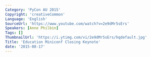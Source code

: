 ```yaml
---
Category: 'PyCon AU 2015'
Copyright: 'creativeCommon'
Language: 'English'
SourceUrl: 'https://www.youtube.com/watch?v=2e9dMr5sErs'
Speakers: [Anne Philbin]
Tags: []
ThumbnailUrl: 'https://i.ytimg.com/vi/2e9dMr5sErs/hqdefault.jpg'
Title: 'Education Miniconf Closing Keynote'
date: '2015-08-17'
---
```

